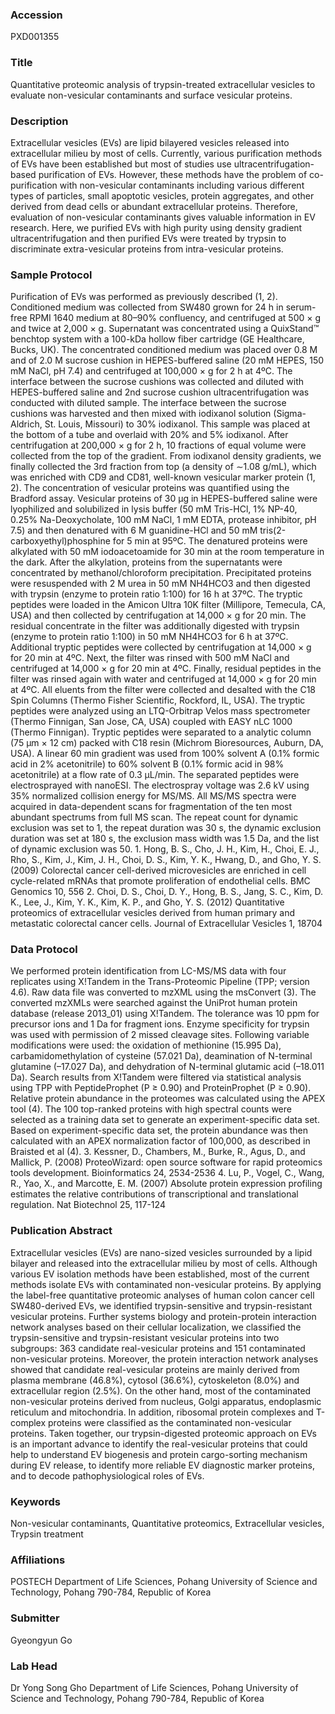 ### Accession
PXD001355

### Title
Quantitative proteomic analysis of trypsin-treated extracellular vesicles to evaluate non-vesicular contaminants and surface vesicular proteins.

### Description
Extracellular vesicles (EVs) are lipid bilayered vesicles released into extracellular milieu by most of cells. Currently, various purification methods of EVs have been established but most of studies use ultracentrifugation-based purification of EVs. However, these methods have the problem of co-purification with non-vesicular contaminants including various different types of particles, small apoptotic vesicles, protein aggregates, and other derived from dead cells or abundant extracellular proteins. Therefore, evaluation of non-vesicular contaminants gives valuable information in EV research. Here, we purified EVs with high purity using density gradient ultracentrifugation and then purified EVs were treated by trypsin to discriminate extra-vesicular proteins from intra-vesicular proteins.

### Sample Protocol
Purification of EVs was performed as previously described (1, 2). Conditioned medium was collected from SW480 grown for 24 h in serum-free RPMI 1640 medium at 80–90% confluency, and centrifuged at 500 × g and twice at 2,000 × g. Supernatant was concentrated using a QuixStand™ benchtop system with a 100-kDa hollow fiber cartridge (GE Healthcare, Bucks, UK). The concentrated conditioned medium was placed over 0.8 M and of 2.0 M sucrose cushion in HEPES-buffered saline (20 mM HEPES, 150 mM NaCl, pH 7.4) and centrifuged at 100,000 × g for 2 h at 4ºC. The interface between the sucrose cushions was collected and diluted with HEPES-buffered saline and 2nd sucrose cushion ultracentrifugation was conducted with diluted sample. The interface between the sucrose cushions was harvested and then mixed with iodixanol solution (Sigma-Aldrich, St. Louis, Missouri) to 30% iodixanol. This sample was placed at the bottom of a tube and overlaid with 20% and 5% iodixanol. After centrifugation at 200,000 × g for 2 h, 10 fractions of equal volume were collected from the top of the gradient. From iodixanol density gradients, we finally collected the 3rd fraction from top (a density of ∼1.08 g/mL), which was enriched with CD9 and CD81, well-known vesicular marker protein (1, 2). The concentration of vesicular proteins was quantified using the Bradford assay. Vesicular proteins of 30 µg in HEPES-buffered saline were lyophilized and solubilized in lysis buffer (50 mM Tris-HCl, 1% NP-40, 0.25% Na-Deoxycholate, 100 mM NaCl, 1 mM EDTA, protease inhibitor, pH 7.5) and then denatured with 6 M guanidine-HCl and 50 mM tris(2-carboxyethyl)phosphine for 5 min at 95ºC. The denatured proteins were alkylated with 50 mM iodoacetoamide for 30 min at the room temperature in the dark. After the alkylation, proteins from the supernatants were concentrated by methanol/chloroform precipitation. Precipitated proteins were resuspended with 2 M urea in 50 mM NH4HCO3 and then digested with trypsin (enzyme to protein ratio 1:100) for 16 h at 37ºC. The tryptic peptides were loaded in the Amicon Ultra 10K filter (Millipore, Temecula, CA, USA) and then collected by centrifugation at 14,000 × g for 20 min. The residual concentrate in the filter was additionally digested with trypsin (enzyme to protein ratio 1:100) in 50 mM NH4HCO3 for 6 h at 37ºC. Additional tryptic peptides were collected by centrifugation at 14,000 × g for 20 min at 4ºC. Next, the filter was rinsed with 500 mM NaCl and centrifuged at 14,000 × g for 20 min at 4ºC. Finally, residual peptides in the filter was rinsed again with water and centrifuged at 14,000 × g for 20 min at 4ºC. All eluents from the filter were collected and desalted with the C18 Spin Columns (Thermo Fisher Scientific, Rockford, IL, USA). The tryptic peptides were analyzed using an LTQ-Orbitrap Velos mass spectrometer (Thermo Finnigan, San Jose, CA, USA) coupled with EASY nLC 1000 (Thermo Finnigan). Tryptic peptides were separated to a analytic column (75 μm × 12 cm) packed with C18 resin (Michrom Bioresources, Auburn, DA, USA). A linear 60 min gradient was used from 100% solvent A (0.1% formic acid in 2% acetonitrile) to 60% solvent B (0.1% formic acid in 98% acetonitrile) at a flow rate of 0.3 μL/min. The separated peptides were electrosprayed with nanoESI. The electrospray voltage was 2.6 kV using 35% normalized collision energy for MS/MS. All MS/MS spectra were acquired in data-dependent scans for fragmentation of the ten most abundant spectrums from full MS scan. The repeat count for dynamic exclusion was set to 1, the repeat duration was 30 s, the dynamic exclusion duration was set at 180 s, the exclusion mass width was 1.5 Da, and the list of dynamic exclusion was 50.  1. Hong, B. S., Cho, J. H., Kim, H., Choi, E. J., Rho, S., Kim, J., Kim, J. H., Choi, D. S., Kim, Y. K., Hwang, D., and Gho, Y. S. (2009) Colorectal cancer cell-derived microvesicles are enriched in cell cycle-related mRNAs that promote proliferation of endothelial cells. BMC Genomics 10, 556   2. Choi, D. S., Choi, D. Y., Hong, B. S., Jang, S. C., Kim, D. K., Lee, J., Kim, Y. K., Kim, K. P., and Gho, Y. S. (2012) Quantitative proteomics of extracellular vesicles derived from human primary and metastatic colorectal cancer cells. Journal of Extracellular Vesicles 1, 18704

### Data Protocol
We performed protein identification from LC-MS/MS data with four replicates using X!Tandem in the Trans-Proteomic Pipeline (TPP; version 4.6). Raw data file was converted to mzXML using the msConvert (3). The converted mzXMLs were searched against the UniProt human protein database (release 2013_01) using X!Tandem. The tolerance was 10 ppm for precursor ions and 1 Da for fragment ions. Enzyme specificity for trypsin was used with permission of 2 missed cleavage sites. Following variable modifications were used: the oxidation of methionine (15.995 Da), carbamidomethylation of cysteine (57.021 Da), deamination of N-terminal glutamine (–17.027 Da), and dehydration of N-terminal glutamic acid (–18.011 Da). Search results from X!Tandem were filtered via statistical analysis using TPP with PeptideProphet (P ≥ 0.90) and ProteinProphet (P ≥ 0.90). Relative protein abundance in the proteomes was calculated using the APEX tool (4). The 100 top-ranked proteins with high spectral counts were selected as a training data set to generate an experiment-specific data set. Based on experiment-specific data set, the protein abundance was then calculated with an APEX normalization factor of 100,000, as described in Braisted et al (4).  3. Kessner, D., Chambers, M., Burke, R., Agus, D., and Mallick, P. (2008) ProteoWizard: open source software for rapid proteomics tools development. Bioinformatics 24, 2534-2536  4. Lu, P., Vogel, C., Wang, R., Yao, X., and Marcotte, E. M. (2007) Absolute protein expression profiling estimates the relative contributions of transcriptional and translational regulation. Nat Biotechnol 25, 117-124

### Publication Abstract
Extracellular vesicles (EVs) are nano-sized vesicles surrounded by a lipid bilayer and released into the extracellular milieu by most of cells. Although various EV isolation methods have been established, most of the current methods isolate EVs with contaminated non-vesicular proteins. By applying the label-free quantitative proteomic analyses of human colon cancer cell SW480-derived EVs, we identified trypsin-sensitive and trypsin-resistant vesicular proteins. Further systems biology and protein-protein interaction network analyses based on their cellular localization, we classified the trypsin-sensitive and trypsin-resistant vesicular proteins into two subgroups: 363 candidate real-vesicular proteins and 151 contaminated non-vesicular proteins. Moreover, the protein interaction network analyses showed that candidate real-vesicular proteins are mainly derived from plasma membrane (46.8%), cytosol (36.6%), cytoskeleton (8.0%) and extracellular region (2.5%). On the other hand, most of the contaminated non-vesicular proteins derived from nucleus, Golgi apparatus, endoplasmic reticulum and mitochondria. In addition, ribosomal protein complexes and T-complex proteins were classified as the contaminated non-vesicular proteins. Taken together, our trypsin-digested proteomic approach on EVs is an important advance to identify the real-vesicular proteins that could help to understand EV biogenesis and protein cargo-sorting mechanism during EV release, to identify more reliable EV diagnostic marker proteins, and to decode pathophysiological roles of EVs.

### Keywords
Non-vesicular contaminants, Quantitative proteomics, Extracellular vesicles, Trypsin treatment

### Affiliations
POSTECH
Department of Life Sciences, Pohang University of Science and Technology, Pohang 790-784, Republic of Korea

### Submitter
Gyeongyun Go

### Lab Head
Dr Yong Song Gho
Department of Life Sciences, Pohang University of Science and Technology, Pohang 790-784, Republic of Korea


